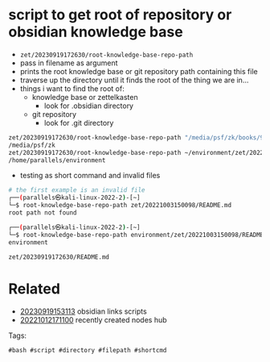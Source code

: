 # script to get root of repository or obsidian knowledge base

- `zet/20230919172630/root-knowledge-base-repo-path`
- pass in filename as argument
- prints the root knowledge base or git repository path containing this file
- traverse up the directory until it finds the root of the thing we are in...
- things i want to find the root of:
  - knowledge base or zettelkasten
    - look for .obsidian directory
  - git repository
    - look for .git directory

```bash
zet/20230919172630/root-knowledge-base-repo-path "/media/psf/zk/books/9780060731335 Freakonomics.md"
/media/psf/zk
zet/20230919172630/root-knowledge-base-repo-path ~/environment/zet/20221003150098/
/home/parallels/environment

```

- testing as short command and invalid files
```bash
# the first example is an invalid file
┌──(parallels㉿kali-linux-2022-2)-[~]
└─$ root-knowledge-base-repo-path zet/20221003150098/README.md
root path not found

┌──(parallels㉿kali-linux-2022-2)-[~]
└─$ root-knowledge-base-repo-path environment/zet/20221003150098/README.md
environment
```

` zet/20230919172630/README.md `

# Related

- [20230919153113](/zet/20230919153113/README.md) obsidian links scripts
- [20221012171100](/zet/20221012171100/README.md) recently created nodes hub

Tags:

    #bash #script #directory #filepath #shortcmd
